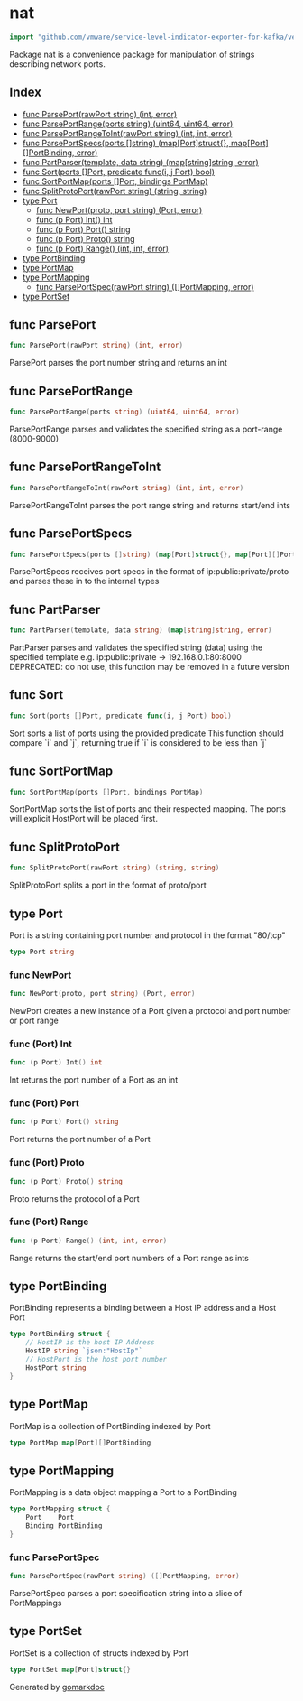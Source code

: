 <!-- Code generated by gomarkdoc. DO NOT EDIT -->

# nat

```go
import "github.com/vmware/service-level-indicator-exporter-for-kafka/vendor/github.com/docker/go-connections/nat"
```

Package nat is a convenience package for manipulation of strings describing network ports.

## Index

- [func ParsePort(rawPort string) (int, error)](<#func-parseport>)
- [func ParsePortRange(ports string) (uint64, uint64, error)](<#func-parseportrange>)
- [func ParsePortRangeToInt(rawPort string) (int, int, error)](<#func-parseportrangetoint>)
- [func ParsePortSpecs(ports []string) (map[Port]struct{}, map[Port][]PortBinding, error)](<#func-parseportspecs>)
- [func PartParser(template, data string) (map[string]string, error)](<#func-partparser>)
- [func Sort(ports []Port, predicate func(i, j Port) bool)](<#func-sort>)
- [func SortPortMap(ports []Port, bindings PortMap)](<#func-sortportmap>)
- [func SplitProtoPort(rawPort string) (string, string)](<#func-splitprotoport>)
- [type Port](<#type-port>)
  - [func NewPort(proto, port string) (Port, error)](<#func-newport>)
  - [func (p Port) Int() int](<#func-port-int>)
  - [func (p Port) Port() string](<#func-port-port>)
  - [func (p Port) Proto() string](<#func-port-proto>)
  - [func (p Port) Range() (int, int, error)](<#func-port-range>)
- [type PortBinding](<#type-portbinding>)
- [type PortMap](<#type-portmap>)
- [type PortMapping](<#type-portmapping>)
  - [func ParsePortSpec(rawPort string) ([]PortMapping, error)](<#func-parseportspec>)
- [type PortSet](<#type-portset>)


## func ParsePort

```go
func ParsePort(rawPort string) (int, error)
```

ParsePort parses the port number string and returns an int

## func ParsePortRange

```go
func ParsePortRange(ports string) (uint64, uint64, error)
```

ParsePortRange parses and validates the specified string as a port\-range \(8000\-9000\)

## func ParsePortRangeToInt

```go
func ParsePortRangeToInt(rawPort string) (int, int, error)
```

ParsePortRangeToInt parses the port range string and returns start/end ints

## func ParsePortSpecs

```go
func ParsePortSpecs(ports []string) (map[Port]struct{}, map[Port][]PortBinding, error)
```

ParsePortSpecs receives port specs in the format of ip:public:private/proto and parses these in to the internal types

## func PartParser

```go
func PartParser(template, data string) (map[string]string, error)
```

PartParser parses and validates the specified string \(data\) using the specified template e.g. ip:public:private \-\> 192.168.0.1:80:8000 DEPRECATED: do not use, this function may be removed in a future version

## func Sort

```go
func Sort(ports []Port, predicate func(i, j Port) bool)
```

Sort sorts a list of ports using the provided predicate This function should compare \`i\` and \`j\`, returning true if \`i\` is considered to be less than \`j\`

## func SortPortMap

```go
func SortPortMap(ports []Port, bindings PortMap)
```

SortPortMap sorts the list of ports and their respected mapping. The ports will explicit HostPort will be placed first.

## func SplitProtoPort

```go
func SplitProtoPort(rawPort string) (string, string)
```

SplitProtoPort splits a port in the format of proto/port

## type Port

Port is a string containing port number and protocol in the format "80/tcp"

```go
type Port string
```

### func NewPort

```go
func NewPort(proto, port string) (Port, error)
```

NewPort creates a new instance of a Port given a protocol and port number or port range

### func \(Port\) Int

```go
func (p Port) Int() int
```

Int returns the port number of a Port as an int

### func \(Port\) Port

```go
func (p Port) Port() string
```

Port returns the port number of a Port

### func \(Port\) Proto

```go
func (p Port) Proto() string
```

Proto returns the protocol of a Port

### func \(Port\) Range

```go
func (p Port) Range() (int, int, error)
```

Range returns the start/end port numbers of a Port range as ints

## type PortBinding

PortBinding represents a binding between a Host IP address and a Host Port

```go
type PortBinding struct {
    // HostIP is the host IP Address
    HostIP string `json:"HostIp"`
    // HostPort is the host port number
    HostPort string
}
```

## type PortMap

PortMap is a collection of PortBinding indexed by Port

```go
type PortMap map[Port][]PortBinding
```

## type PortMapping

PortMapping is a data object mapping a Port to a PortBinding

```go
type PortMapping struct {
    Port    Port
    Binding PortBinding
}
```

### func ParsePortSpec

```go
func ParsePortSpec(rawPort string) ([]PortMapping, error)
```

ParsePortSpec parses a port specification string into a slice of PortMappings

## type PortSet

PortSet is a collection of structs indexed by Port

```go
type PortSet map[Port]struct{}
```



Generated by [gomarkdoc](<https://github.com/princjef/gomarkdoc>)
